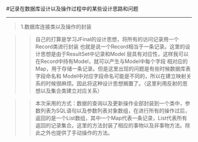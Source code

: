 #记录在数据库设计以及操作过程中的某些设计思路和问题
***
>1.数据库连接类以及操作的封装

>>自己的打算是学习JFinal的设计思想，将所有的访问记录用一个Record类进行封装
也就是说一个Record相当于一条记录。这里的设计思想是由于ResultSet中记录和Model
层具有对应性，这样我可以在Record中持有Model，就可以产生与Model中每个字段
相对应的Map，用于存储一条记录。但是这里出现的问题是有些时候数据库表字段命名和
Model中对应字段命名可能是不同的，所以在建立映射关系的时候很麻烦。因此将这种设计思想搁置了。（这里利用反射的思想以及集合类建立对应关系）

>>本次采用的方式：数据的查询以及更新操作全部封装到一个类中，参数列表为SQL语句以及参数列表对象数组，在进行所有的操作过后，返回的是一个List<Map>数组，其中一个Map代表一条记录，List代表所有返回的记录集合。这里的方法封装了相应的事物以及非事物方法。除此之外也提供了手动操作的方法。
  
